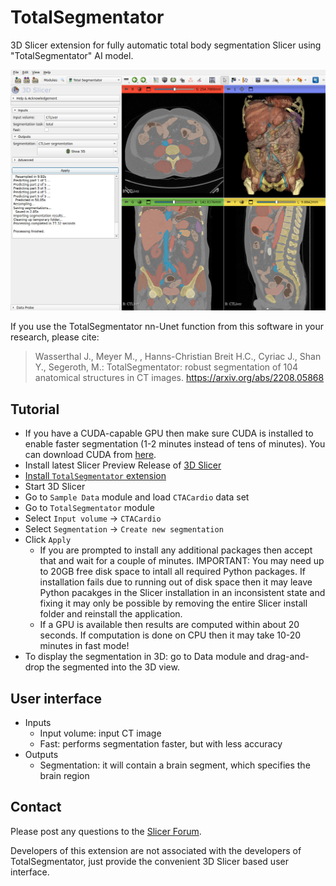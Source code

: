 # TotalSegmentator

3D Slicer extension for fully automatic total body segmentation Slicer using "TotalSegmentator" AI model.

![](Screenshot01.jpg)

If you use the TotalSegmentator nn-Unet function from this software in your research, please cite:

> Wasserthal J., Meyer M., , Hanns-Christian Breit H.C., Cyriac J., Shan Y., Segeroth, M.: TotalSegmentator: robust segmentation of 104 anatomical structures in CT images. https://arxiv.org/abs/2208.05868

## Tutorial

- If you have a CUDA-capable GPU then make sure CUDA is installed to enable faster segmentation (1-2 minutes instead of tens of minutes). You can download CUDA from [here](https://developer.nvidia.com/cuda-downloads).
- Install latest Slicer Preview Release of [3D Slicer](https://slicer.readthedocs.io/en/latest/user_guide/getting_started.html#installing-3d-slicer)
- [Install `TotalSegmentator` extension](https://slicer.readthedocs.io/en/latest/user_guide/extensions_manager.html#install-extensions)
- Start 3D Slicer
- Go to `Sample Data` module and load `CTACardio` data set
- Go to `TotalSegmentator` module
- Select `Input volume` -> `CTACardio`
- Select `Segmentation` -> `Create new segmentation`
- Click `Apply`
  - If you are prompted to install any additional packages then accept that and wait for a couple of minutes. IMPORTANT: You may need up to 20GB free disk space to intall all required Python packages. If installation fails due to running out of disk space then it may leave Python pacakges in the Slicer installation in an inconsistent state and fixing it may only be possible by removing the entire Slicer install folder and reinstall the application.
  - If a GPU is available then results are computed within about 20 seconds. If computation is done on CPU then it may take 10-20 minutes in fast mode!
- To display the segmentation in 3D: go to Data module and drag-and-drop the segmented into the 3D view.

## User interface

- Inputs
  - Input volume: input CT image
  - Fast: performs segmentation faster, but with less accuracy
- Outputs
  - Segmentation: it will contain a brain segment, which specifies the brain region

## Contact

Please post any questions to the [Slicer Forum](https://discourse.slicer.org).

Developers of this extension are not associated with the developers of TotalSegmentator, just provide the convenient 3D Slicer based user interface.
